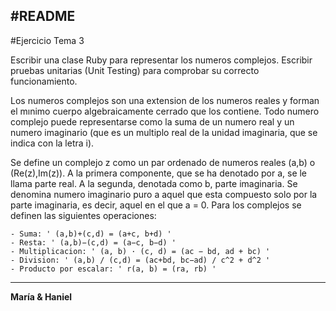 #README
----------

#Ejercicio Tema 3

Escribir una clase Ruby para representar los numeros complejos. Escribir pruebas unitarias (Unit Testing) para comprobar su correcto funcionamiento.

Los numeros complejos son una extension de los numeros reales y forman el mınimo cuerpo algebraicamente cerrado que los contiene. Todo numero complejo puede representarse como la suma de un numero real y un numero imaginario (que es un multiplo real de la unidad imaginaria, que se indica con la letra i).

Se define un complejo z como un par ordenado de numeros reales (a,b)  o (Re(z),Im(z)). A la primera componente, que se ha denotado por a, se le llama parte real. A la segunda, denotada como b, parte imaginaria. Se denomina numero imaginario puro a aquel que esta compuesto solo por la parte imaginaria, es decir, aquel en el que a = 0. Para los complejos se definen las siguientes operaciones:

```
- Suma: ' (a,b)+(c,d) = (a+c, b+d) '
- Resta: ' (a,b)−(c,d) = (a−c, b−d) '
- Multiplicacion: ' (a, b) · (c, d) = (ac − bd, ad + bc) '
- Division: ' (a,b) / (c,d) = (ac+bd, bc−ad) / c^2 + d^2 '
- Producto por escalar: ' r(a, b) = (ra, rb) '
```
-------

**María & Haniel**